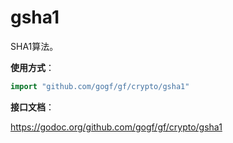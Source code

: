 # gsha1
SHA1算法。

**使用方式**：
```go
import "github.com/gogf/gf/crypto/gsha1"
```

**接口文档**：

https://godoc.org/github.com/gogf/gf/crypto/gsha1


